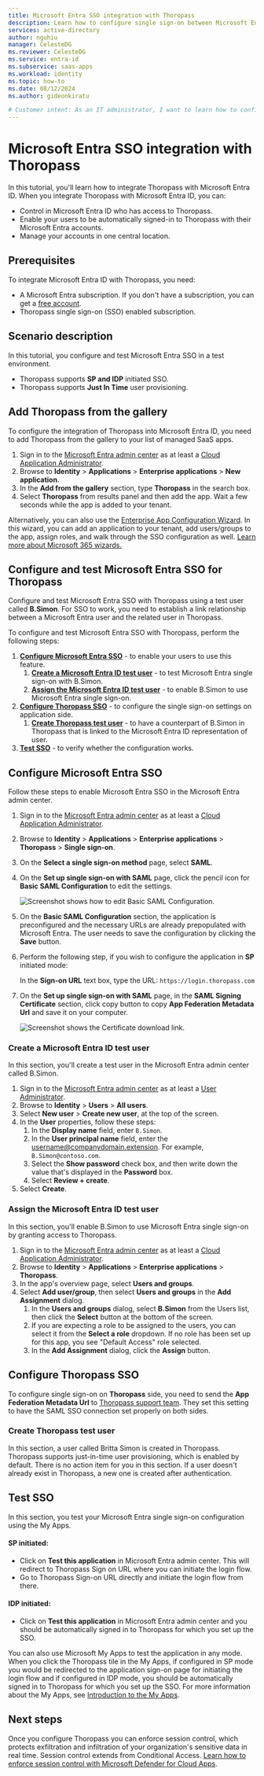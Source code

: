 ```yaml
---
title: Microsoft Entra SSO integration with Thoropass
description: Learn how to configure single sign-on between Microsoft Entra ID and Thoropass.
services: active-directory
author: nguhiu
manager: CelesteDG
ms.reviewer: CelesteDG
ms.service: entra-id
ms.subservice: saas-apps
ms.workload: identity
ms.topic: how-to
ms.date: 08/12/2024
ms.author: gideonkiratu

# Customer intent: As an IT administrator, I want to learn how to configure single sign-on between Microsoft Entra ID and Directory Services so that I can control who has access to Directory Services, enable automatic sign-in with Microsoft Entra accounts, and manage my accounts in one central location.
---
```


# Microsoft Entra SSO integration with Thoropass

In this tutorial, you'll learn how to integrate Thoropass with Microsoft Entra ID. When you integrate Thoropass with Microsoft Entra ID, you can:

* Control in Microsoft Entra ID who has access to Thoropass.
* Enable your users to be automatically signed-in to Thoropass with their Microsoft Entra accounts.
* Manage your accounts in one central location.

## Prerequisites

To integrate Microsoft Entra ID with Thoropass, you need:

* A Microsoft Entra subscription. If you don't have a subscription, you can get a [free account](https://azure.microsoft.com/free/).
* Thoropass single sign-on (SSO) enabled subscription.

## Scenario description

In this tutorial, you configure and test Microsoft Entra SSO in a test environment.

* Thoropass supports **SP and IDP** initiated SSO.
* Thoropass supports **Just In Time** user provisioning.

## Add Thoropass from the gallery

To configure the integration of Thoropass into Microsoft Entra ID, you need to add Thoropass from the gallery to your list of managed SaaS apps.

1. Sign in to the [Microsoft Entra admin center](https://entra.microsoft.com) as at least a [Cloud Application Administrator](~/identity/role-based-access-control/permissions-reference.md#cloud-application-administrator).
1. Browse to **Identity** > **Applications** > **Enterprise applications** > **New application**.
1. In the **Add from the gallery** section, type **Thoropass** in the search box.
1. Select **Thoropass** from results panel and then add the app. Wait a few seconds while the app is added to your tenant.

Alternatively, you can also use the [Enterprise App Configuration Wizard](https://portal.office.com/AdminPortal/home?Q=Docs#/azureadappintegration). In this wizard, you can add an application to your tenant, add users/groups to the app, assign roles, and walk through the SSO configuration as well. [Learn more about Microsoft 365 wizards.](/microsoft-365/admin/misc/azure-ad-setup-guides)

## Configure and test Microsoft Entra SSO for Thoropass

Configure and test Microsoft Entra SSO with Thoropass using a test user called **B.Simon**. For SSO to work, you need to establish a link relationship between a Microsoft Entra user and the related user in Thoropass.

To configure and test Microsoft Entra SSO with Thoropass, perform the following steps:

1. **[Configure Microsoft Entra SSO](#configure-microsoft-entra-sso)** - to enable your users to use this feature.
    1. **[Create a Microsoft Entra ID test user](#create-a-microsoft-entra-id-test-user)** - to test Microsoft Entra single sign-on with B.Simon.
    1. **[Assign the Microsoft Entra ID test user](#assign-the-microsoft-entra-id-test-user)** - to enable B.Simon to use Microsoft Entra single sign-on.
1. **[Configure Thoropass SSO](#configure-thoropass-sso)** - to configure the single sign-on settings on application side.
    1. **[Create Thoropass test user](#create-thoropass-test-user)** - to have a counterpart of B.Simon in Thoropass that is linked to the Microsoft Entra ID representation of user.
1. **[Test SSO](#test-sso)** - to verify whether the configuration works.

## Configure Microsoft Entra SSO

Follow these steps to enable Microsoft Entra SSO in the Microsoft Entra admin center.

1. Sign in to the [Microsoft Entra admin center](https://entra.microsoft.com) as at least a [Cloud Application Administrator](~/identity/role-based-access-control/permissions-reference.md#cloud-application-administrator).
1. Browse to **Identity** > **Applications** > **Enterprise applications** > **Thoropass** > **Single sign-on**.
1. On the **Select a single sign-on method** page, select **SAML**.
1. On the **Set up single sign-on with SAML** page, click the pencil icon for **Basic SAML Configuration** to edit the settings.

   ![Screenshot shows how to edit Basic SAML Configuration.](common/edit-urls.png "Basic Configuration")

1. On the **Basic SAML Configuration** section, the application is preconfigured and the necessary URLs are already prepopulated with Microsoft Entra. The user needs to save the configuration by clicking the **Save** button.

1. Perform the following step, if you wish to configure the application in **SP** initiated mode:

    In the **Sign-on URL** text box, type the URL:
    `https://login.thoropass.com`

1. On the **Set up single sign-on with SAML** page, in the **SAML Signing Certificate** section, click copy button to copy **App Federation Metadata Url** and save it on your computer.

	![Screenshot shows the Certificate download link.](common/copy-metadataurl.png "Certificate")

### Create a Microsoft Entra ID test user

In this section, you'll create a test user in the Microsoft Entra admin center called B.Simon.

1. Sign in to the [Microsoft Entra admin center](https://entra.microsoft.com) as at least a [User Administrator](~/identity/role-based-access-control/permissions-reference.md#user-administrator).
1. Browse to **Identity** > **Users** > **All users**.
1. Select **New user** > **Create new user**, at the top of the screen.
1. In the **User** properties, follow these steps:
   1. In the **Display name** field, enter `B.Simon`.  
   1. In the **User principal name** field, enter the username@companydomain.extension. For example, `B.Simon@contoso.com`.
   1. Select the **Show password** check box, and then write down the value that's displayed in the **Password** box.
   1. Select **Review + create**.
1. Select **Create**.

### Assign the Microsoft Entra ID test user

In this section, you'll enable B.Simon to use Microsoft Entra single sign-on by granting access to Thoropass.

1. Sign in to the [Microsoft Entra admin center](https://entra.microsoft.com) as at least a [Cloud Application Administrator](~/identity/role-based-access-control/permissions-reference.md#cloud-application-administrator).
1. Browse to **Identity** > **Applications** > **Enterprise applications** > **Thoropass**.
1. In the app's overview page, select **Users and groups**.
1. Select **Add user/group**, then select **Users and groups** in the **Add Assignment** dialog.
   1. In the **Users and groups** dialog, select **B.Simon** from the Users list, then click the **Select** button at the bottom of the screen.
   1. If you are expecting a role to be assigned to the users, you can select it from the **Select a role** dropdown. If no role has been set up for this app, you see "Default Access" role selected.
   1. In the **Add Assignment** dialog, click the **Assign** button.

## Configure Thoropass SSO

To configure single sign-on on **Thoropass** side, you need to send the **App Federation Metadata Url** to [Thoropass support team](mailto:support@thoropass.com). They set this setting to have the SAML SSO connection set properly on both sides.

### Create Thoropass test user

In this section, a user called Britta Simon is created in Thoropass. Thoropass supports just-in-time user provisioning, which is enabled by default. There is no action item for you in this section. If a user doesn't already exist in Thoropass, a new one is created after authentication.

## Test SSO 

In this section, you test your Microsoft Entra single sign-on configuration using the My Apps.


#### SP initiated:

* Click on **Test this application** in Microsoft Entra admin center. This will redirect to Thoropass Sign on URL where you can initiate the login flow.  
* Go to Thoropass Sign-on URL directly and initiate the login flow from there.

#### IDP initiated:

* Click on **Test this application** in Microsoft Entra admin center and you should be automatically signed in to Thoropass for which you set up the SSO.

You can also use Microsoft My Apps to test the application in any mode. When you click the Thoropass tile in the My Apps, if configured in SP mode you would be redirected to the application sign-on page for initiating the login flow and if configured in IDP mode, you should be automatically signed in to Thoropass for which you set up the SSO. For more information about the My Apps, see [Introduction to the My Apps](
https://support.microsoft.com/account-billing/sign-in-and-start-apps-from-the-my-apps-portal-2f3b1bae-0e5a-4a86-a33e-876fbd2a4510).

## Next steps

Once you configure Thoropass you can enforce session control, which protects exfiltration and infiltration of your organization's sensitive data in real time. Session control extends from Conditional Access. [Learn how to enforce session control with Microsoft Defender for Cloud Apps](/cloud-app-security/proxy-deployment-any-app).